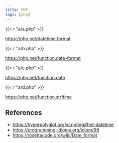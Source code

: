 ```yaml
---
title: PHP
tags: [php]
---
```


{{< r "a/a.php" >}}

<https://php.net/datetime.format>

{{< r "a/b.php" >}}

<https://php.net/function.date-format>

{{< r "a/c.php" >}}

<https://php.net/function.date>

{{< r "a/d.php" >}}

<https://php.net/function.strftime>

## References

- <https://hyperpolyglot.org/scripting#fmt-datetime>
- <https://programming-idioms.org/idiom/99>
- <https://rosettacode.org/wiki/Date_format>
